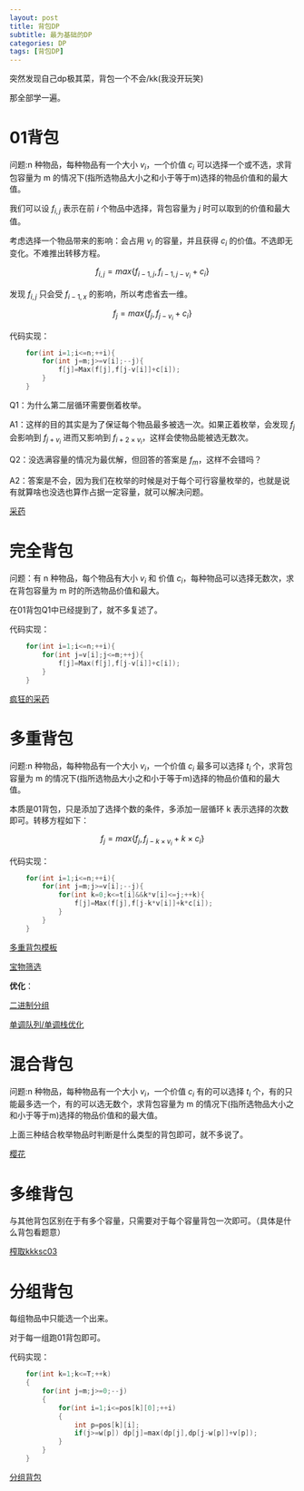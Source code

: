 ```yaml
---
layout: post
title: 背包DP
subtitle: 最为基础的DP
categories: DP
tags: [背包DP]
---
```


突然发现自己dp极其菜，背包一个不会/kk(我没开玩笑)

那全部学一遍。

# 01背包

问题:n 种物品，每种物品有一个大小 $v_i$，一个价值 $c_i$ 可以选择一个或不选，求背包容量为 m 的情况下(指所选物品大小之和小于等于m)选择的物品价值和的最大值。

我们可以设 $f_{i,j}$ 表示在前 $i$ 个物品中选择，背包容量为 $j$ 时可以取到的价值和最大值。

考虑选择一个物品带来的影响：会占用 $v_i$ 的容量，并且获得 $c_i$ 的价值。不选即无变化。不难推出转移方程。

$$f_{i,j}=max\{f_{i-1,j},f_{i-1,j-v_{i}}+c_{i}\}$$

发现 $f_{i,j}$ 只会受 $f_{i-1,x}$ 的影响，所以考虑省去一维。

$$f_{j}=max\{f_{j},f_{j-v_{i}}+c_{i}\}$$

代码实现：
```cpp
	for(int i=1;i<=n;++i){
		for(int j=m;j>=v[i];--j){
			f[j]=Max(f[j],f[j-v[i]]+c[i]);
		}
	}
```

Q1：为什么第二层循环需要倒着枚举。

A1：这样的目的其实是为了保证每个物品最多被选一次。如果正着枚举，会发现 $f_j$ 会影响到 $f_{j+v_i}$
 进而又影响到 $f_{i+2\times v_i}$，这样会使物品能被选无数次。

Q2：没选满容量的情况为最优解，但回答的答案是 $f_m$，这样不会错吗？

A2：答案是不会，因为我们在枚举的时候是对于每个可行容量枚举的，也就是说有就算啥也没选也算作占据一定容量，就可以解决问题。

[采药](https://www.luogu.com.cn/problem/P1048)

# 完全背包

问题：有 n 种物品，每个物品有大小 $v_i$ 和 价值 $c_i$，每种物品可以选择无数次，求在背包容量为 m 时的所选物品价值和最大。

在01背包Q1中已经提到了，就不多复述了。

代码实现：
```cpp
	for(int i=1;i<=n;++i){
		for(int j=v[i];j<=m;++j){
			f[j]=Max(f[j],f[j-v[i]]+c[i]);
		}
	}
```

[疯狂的采药](https://www.luogu.com.cn/problem/P1616)

# 多重背包

问题:n 种物品，每种物品有一个大小 $v_i$，一个价值 $c_i$ 最多可以选择 $t_i$ 个，求背包容量为 m 的情况下(指所选物品大小之和小于等于m)选择的物品价值和的最大值。

本质是01背包，只是添加了选择个数的条件，多添加一层循环 k 表示选择的次数即可。转移方程如下：

$$f_j=max\{f_j,f_{j-k\times v_i}+k\times c_i\}$$

代码实现：
```cpp
	for(int i=1;i<=n;++i){
		for(int j=m;j>=v[i];--j){
			for(int k=0;k<=t[i]&&k*v[i]<=j;++k){
				f[j]=Max(f[j],f[j-k*v[i]]+k*c[i]);
			}
		}
	}
```

[多重背包模板](https://www.acwing.com/problem/content/description/4/)

[宝物筛选](https://www.luogu.com.cn/problem/P1776)

**优化**：

[二进制分组](https://www.luogu.com.cn/blog/132530/post-mu-ban-er-jin-zhi-fen-zu)

[单调队列/单调栈优化](https://www.luogu.com.cn/blog/132530/post-mu-ban-dan-diao-dui-lie-dan-diao-zhan-you-hua)

# 混合背包

问题:n 种物品，每种物品有一个大小 $v_i$，一个价值 $c_i$ 有的可以选择 $t_i$ 个，有的只能最多选一个，有的可以选无数个，求背包容量为 m 的情况下(指所选物品大小之和小于等于m)选择的物品价值和的最大值。

上面三种结合枚举物品时判断是什么类型的背包即可，就不多说了。

[樱花](https://www.luogu.com.cn/problem/P1833)

# 多维背包

与其他背包区别在于有多个容量，只需要对于每个容量背包一次即可。（具体是什么背包看题意）

[榨取kkksc03](https://www.luogu.com.cn/problem/P1855)

# 分组背包

每组物品中只能选一个出来。

对于每一组跑01背包即可。

代码实现：
```cpp
	for(int k=1;k<=T;++k)
	{
		for(int j=m;j>=0;--j)
		{
			for(int i=1;i<=pos[k][0];++i)
			{
				int p=pos[k][i];
				if(j>=w[p]) dp[j]=max(dp[j],dp[j-w[p]]+v[p]);
			}
		}
	}
```

[分组背包](https://www.luogu.com.cn/problem/P1757)

